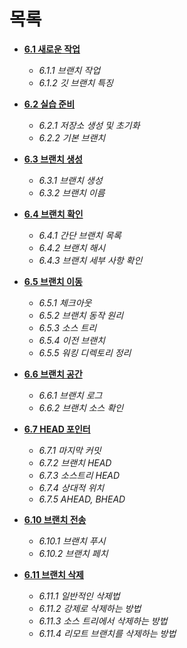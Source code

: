 <h1>목록</h1>

- [**6.1 새로운 작업**](https://github.com/ossQB/5-qb/blob/main/6%EC%9E%A5%EC%A0%95%EB%A6%AC/6-1.md)
  - *6.1.1 브랜치 작업*
  - *6.1.2 깃 브랜치 특징*

- [**6.2 실습 준비**](https://github.com/ossQB/5-qb/blob/main/6%EC%9E%A5%EC%A0%95%EB%A6%AC/6-2.md)
  - *6.2.1 저장소 생성 및 초기화*
  - *6.2.2 기본 브랜치*

- [**6.3 브랜치 생성**](https://github.com/ossQB/5-qb/blob/main/6%EC%9E%A5%EC%A0%95%EB%A6%AC/6-3.md)
  - *6.3.1 브랜치 생성*
  - *6.3.2 브랜치 이름*

- [**6.4 브랜치 확인**](https://github.com/ossQB/5-qb/blob/main/6%EC%9E%A5%EC%A0%95%EB%A6%AC/6-4.md)
  - *6.4.1 간단 브랜치 목록*
  - *6.4.2 브랜치 해시*
  - *6.4.3 브랜치 세부 사항 확인*

- [**6.5 브랜치 이동**](https://github.com/ossQB/5-qb/blob/main/6%EC%9E%A5%EC%A0%95%EB%A6%AC/6-5.md)
  - *6.5.1 체크아웃*
  - *6.5.2 브랜치 동작 원리*
  - *6.5.3 소스 트리*
  - *6.5.4 이전 브랜치*
  - *6.5.5 워킹 디렉토리 정리*

- [**6.6 브랜치 공간**](https://github.com/ossQB/5-qb/blob/main/6%EC%9E%A5%EC%A0%95%EB%A6%AC/6-6.md)
  - *6.6.1 브랜치 로그*
  - *6.6.2 브랜치 소스 확인*

- [**6.7 HEAD 포인터**](https://github.com/ossQB/5-qb/blob/main/6%EC%9E%A5%EC%A0%95%EB%A6%AC/6-7.md)
  - *6.7.1 마지막 커밋*
  - *6.7.2 브랜치 HEAD*
  - *6.7.3 소스트리 HEAD*
  - *6.7.4 상대적 위치*
  - *6.7.5 AHEAD, BHEAD*
 
- [**6.10 브랜치 전송**](https://github.com/ossQB/5-qb/blob/main/6%EC%9E%A5%EC%A0%95%EB%A6%AC/6-10.md)
  - *6.10.1 브랜치 푸시*
  - *6.10.2 브랜치 페치*

- [**6.11 브랜치 삭제**](https://github.com/ossQB/5-qb/blob/main/6%EC%9E%A5%EC%A0%95%EB%A6%AC/6-11.md)
  - *6.11.1 일반적인 삭제법*
  - *6.11.2 강제로 삭제하는 방법*
  - *6.11.3 소스 트리에서 삭제하는 방법*
  - *6.11.4 리모트 브랜치를 삭제하는 방법*
